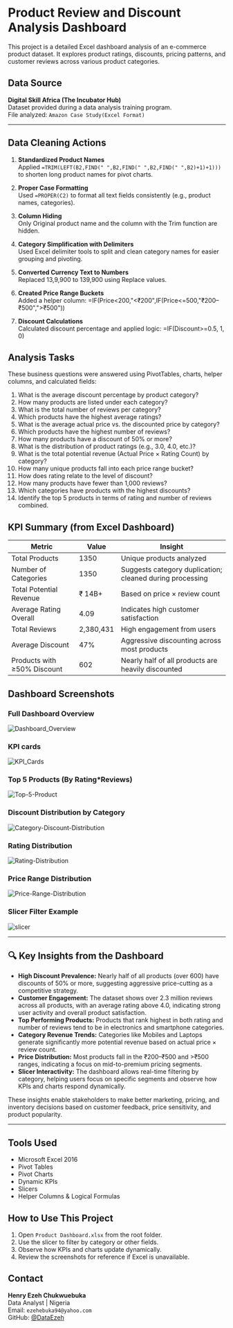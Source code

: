# Product Review and Discount Analysis Dashboard

This project is a detailed Excel dashboard analysis of an e-commerce product dataset. It explores product ratings, discounts, pricing patterns, and customer reviews across various product categories.

## Data Source

**Digital Skill Africa (The Incubator Hub)**  
Dataset provided during a data analysis training program.  
File analyzed: `Amazon Case Study(Excel Format)`

---

## Data Cleaning Actions

1. **Standardized Product Names**  
   Applied `=TRIM(LEFT(B2,FIND(" ",B2,FIND(" ",B2,FIND(" ",B2)+1)+1)))` to shorten long product names for pivot charts.

2. **Proper Case Formatting**  
   Used `=PROPER(C2)` to format all text fields consistently (e.g., product names, categories).

3. **Column Hiding**  
   Only Original product name and the column with the Trim function are hidden.

4. **Category Simplification with Delimiters**  
   Used Excel delimiter tools to split and clean category names for easier grouping and pivoting.

5. **Converted Currency Text to Numbers**  
   Replaced 13,9,900 to 139,900 using Replace values.

6. **Created Price Range Buckets**  
   Added a helper column:
 =IF(Price<200,"<₹200",IF(Price<=500,"₹200–₹500",">₹500"))

7. **Discount Calculations**  
Calculated discount percentage and applied logic:
  =IF(Discount>=0.5, 1, 0)

## Analysis Tasks

These business questions were answered using PivotTables, charts, helper columns, and calculated fields:

1. What is the average discount percentage by product category?  
2. How many products are listed under each category?  
3. What is the total number of reviews per category?  
4. Which products have the highest average ratings?  
5. What is the average actual price vs. the discounted price by category?  
6. Which products have the highest number of reviews?  
7. How many products have a discount of 50% or more?  
8. What is the distribution of product ratings (e.g., 3.0, 4.0, etc.)?  
9. What is the total potential revenue (Actual Price × Rating Count) by category?  
10. How many unique products fall into each price range bucket?  
11. How does rating relate to the level of discount?  
12. How many products have fewer than 1,000 reviews?  
13. Which categories have products with the highest discounts?  
14. Identify the top 5 products in terms of rating and number of reviews combined.



## KPI Summary (from Excel Dashboard)

| Metric                          | Value        | Insight |
|--------------------------------|--------------|---------|
| Total Products                 | 1350         | Unique products analyzed |
| Number of Categories           | 1350         | Suggests category duplication; cleaned during processing |
| Total Potential Revenue        | ₹ 14B+       | Based on price × review count |
| Average Rating Overall         | 4.09         | Indicates high customer satisfaction |
| Total Reviews                  | 2,380,431    | High engagement from users |
| Average Discount               | 47%          | Aggressive discounting across most products |
| Products with ≥50% Discount    | 602          | Nearly half of all products are heavily discounted |



## Dashboard Screenshots

### Full Dashboard Overview
![Dashboard_Overview](https://github.com/user-attachments/assets/9745b8c1-d65b-46b8-9fe8-7184148a03c7)

### KPI cards
![KPI_Cards](https://github.com/user-attachments/assets/b73cef6b-3028-4c92-8f2f-3cd067abdca2)

### Top 5 Products (By Rating*Reviews)
![Top-5-Product](https://github.com/user-attachments/assets/c7562ad6-bffc-4761-947a-0d6bddb1c637)

### Discount Distribution by Category
![Category-Discount-Distribution](https://github.com/user-attachments/assets/97e41fe4-a8ed-4440-9682-b317b1bc5644)

### Rating Distribution
![Rating-Distribution](https://github.com/user-attachments/assets/5eac7d82-9e8c-470f-a642-5cc73554dc1b)

### Price Range Distribution
![Price-Range-Distribution](https://github.com/user-attachments/assets/43f2b6dd-833f-482e-aeb8-839bb895db21)

### Slicer Filter Example
![slicer](https://github.com/user-attachments/assets/574841c1-43c6-4c92-9de2-108ea61deb65)


---

## 🔍 Key Insights from the Dashboard

- **High Discount Prevalence:** Nearly half of all products (over 600) have discounts of 50% or more, suggesting aggressive price-cutting as a competitive strategy.
- **Customer Engagement:** The dataset shows over 2.3 million reviews across all products, with an average rating above 4.0, indicating strong user activity and overall product satisfaction.
- **Top Performing Products:** Products that rank highest in both rating and number of reviews tend to be in electronics and smartphone categories.
- **Category Revenue Trends:** Categories like Mobiles and Laptops generate significantly more potential revenue based on actual price × review count.
- **Price Distribution:** Most products fall in the ₹200–₹500 and >₹500 ranges, indicating a focus on mid-to-premium pricing segments.
- **Slicer Interactivity:** The dashboard allows real-time filtering by category, helping users focus on specific segments and observe how KPIs and charts respond dynamically.

These insights enable stakeholders to make better marketing, pricing, and inventory decisions based on customer feedback, price sensitivity, and product popularity.

---



## Tools Used

- Microsoft Excel 2016
- Pivot Tables
- Pivot Charts
- Dynamic KPIs
- Slicers
- Helper Columns & Logical Formulas



## How to Use This Project

1. Open `Product Dashboard.xlsx` from the root folder.
2. Use the slicer to filter by category or other fields.
3. Observe how KPIs and charts update dynamically.
4. Review the screenshots for reference if Excel is unavailable.


## Contact

**Henry Ezeh Chukwuebuka**  
Data Analyst | Nigeria  
Email: `ezehebuka94@yahoo.com`  
GitHub: [@DataEzeh](https://github.com/DataEzeh)

